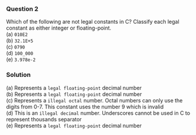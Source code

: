 ### Question 2

Which of the following are not legal constants in C? Classify each legal constant as either integer or floating-point.  
(a) `010E2`  
(b) `32.1E+5`  
(c) `0790`  
(d) `100_000`  
(e) `3.978e-2`

### Solution

(a) Represents a `legal floating-point` decimal number  
(b) Represents a `legal floating-point` decimal number  
(c) Represents a `illegal octal` number. Octal numbers can only use the digits from 0-7. This constant uses the number 9 which is invalid  
(d) This is an `illegal decimal` number. Underscores cannot be used in C to represent thousands separator  
(e) Represents a `legal floating-point` decimal number 


